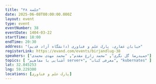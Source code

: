 ```yaml
---
title: "جلسه ۳۸"
date: 2025-06-08T00:00:00.000Z
layout: event
type: event
eventNumber: 38
eventDate: 1404-03-22
startTime: 18:00
endTime: 20:30
address: "خیابان غفاری، پارک علم و فناوری (دانشگاه آزاد قدیم)"
registerLink: https://evand.com/events/birjandlug-38
speakers: ["حمیدرضا گل نگری", "محمد زارغ مقدم", "محمد مهدی محمدی"]
topics: [ "آشنایی با مفاهیم server+", "معرفی کتاب", "kubernates" ]
lat: 32.845253
lng: 59.229300
locations: [پارک علم و فناوری]
---
```

